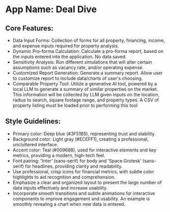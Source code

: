 # **App Name**: Deal Dive

## Core Features:

- Data Input Forms: Collection of forms for all property, financing, income, and expense inputs required for property analysis.
- Dynamic Pro-forma Calculation: Calculate a pro-forma report, based on the inputs entered into the application. No data saved.
- Sensitivity Analysis: Run different simulations that will alter certain assumptions such as vacancy rate, and/or operating expense.
- Customized Report Generation: Generate a summary report. Allow user to customize report to include data/charts of user's choosing.
- Comparable Property Tool: Utilize a generative AI tool, powered by a local LLM to generate a summary of similar properties on the market. This information will be collected by LLM given inputs on the location, radius to search, square footage range, and property types. A CSV of property listing must be loaded prior to performing this tool

## Style Guidelines:

- Primary color: Deep blue (#3F51B5), representing trust and stability.
- Background color: Light gray (#ECEFF1), creating a professional, uncluttered interface.
- Accent color: Teal (#009688), used for interactive elements and key metrics, providing a modern, high-tech feel.
- Font pairing: 'Inter' (sans-serif) for body and 'Space Grotesk' (sans-serif) for headlines, providing clarity and readability.
- Use professional, crisp icons for financial metrics, with subtle color highlights to aid recognition and comprehension.
- Emphasize a clear and organized layout to present the large number of data inputs effectively and increase usability.
- Incorporate smooth transitions and subtle animations for interactive components to improve engagement and usability. An example is smoothly revealing a chart when new data is entered.